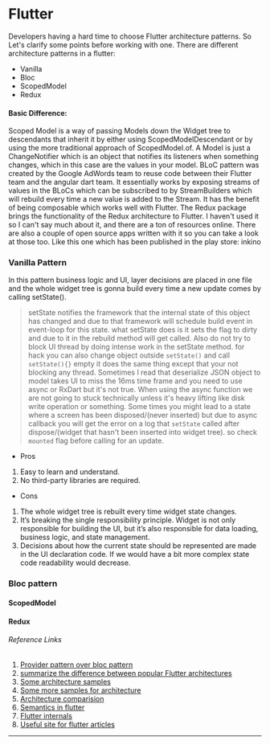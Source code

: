 # Flutter

Developers having a hard time to choose Flutter architecture patterns. So Let's clarify some points before working with one.
There are different architecture patterns in a flutter:

- Vanilla
- Bloc
- ScopedModel
- Redux

#### Basic Difference:
Scoped Model is a way of passing Models down the Widget tree to descendants that inherit it by either using ScopedModelDescendant or by using the more traditional approach of ScopedModel.of. A Model is just a ChangeNotifier which is an object that notifies its listeners when something changes, which in this case are the values in your model.
BLoC pattern was created by the Google AdWords team to reuse code between their Flutter team and the angular dart team. It essentially works by exposing streams of values in the BLoCs which can be subscribed to by StreamBuilders which will rebuild every time a new value is added to the Stream. It has the benefit of being composable which works well with Flutter.
The Redux package brings the functionality of the Redux architecture to Flutter. I haven't used it so I can't say much about it, and there are a ton of resources online. There are also a couple of open source apps written with it so you can take a look at those too. Like this one which has been published in the play store: inkino

### Vanilla Pattern
In this pattern business logic and UI, layer decisions are placed in one file and the whole widget tree is gonna build every time a new update comes by calling setState(). 

> setState notifies the framework that the internal state of this object has changed and due to that framework will schedule build event in event-loop for this state.
> what setState does is it sets the flag to dirty and due to it in the rebuild method will get called.
> Also do not try to block UI thread by doing intense work in the setState method. for hack you can also change object outside ```setState()``` and call ```setState(){}``` empty it does the same thing except that your not blocking any thread. Sometimes I read that deserialize JSON object to model takes UI to miss the 16ms time frame and you need to use async or RxDart but it's not true. When using the async function we are not going to stuck technically unless it's heavy lifting like disk write operation or something. 
> Some times you might lead to a state where a screen has been disposed/(never inserted) but due to async callback you will get the error on a log that ```setState``` called after dispose/(widget that hasn't been inserted into widget tree). so check ```mounted``` flag before calling for an update.

- Pros

1. Easy to learn and understand.
2. No third-party libraries are required.

- Cons

1. The whole widget tree is rebuilt every time widget state changes.
2. It’s breaking the single responsibility principle. Widget is not only responsible for building the UI, but it’s also responsible for data loading, business logic, and state management.
3. Decisions about how the current state should be represented are made in the UI declaration code. If we would have a bit more complex state code readability would decrease.

### Bloc pattern
[Flutter patterns and bloc pattern]:<https://medium.com/flutterpub/architecting-your-flutter-project-bd04e144a8f1>




#### ScopedModel
#### Redux

###### Reference Links
1. [Provider pattern over bloc pattern]
2. [summarize the difference between popular Flutter architectures]
3. [Some architecture samples]
4. [Some more samples for architecture]
5. [Architecture comparision]
6. [Semantics in flutter]
7. [Flutter internals]
8. [Useful site for flutter articles]

[Provider pattern over bloc pattern]:<https://www.reddit.com/r/FlutterDev/comments/bmrvey/so_is_provider_recommended_over_bloc_just_watched/>
[summarize the difference between popular Flutter architectures]:<https://www.reddit.com/r/FlutterDev/comments/9qwvjj/can_anyone_summarize_the_difference_between/>
[Some architecture samples]:<https://fluttersamples.com>
[Some more samples for architecture]:<https://github.com/brianegan/flutter_architecture_samples>
[Architecture comparision]:<https://www.didierboelens.com/2019/04/bloc---scopedmodel---redux---comparison/>
[Semantics in flutter]:<https://www.didierboelens.com/2018/07/semantics/>
[Flutter internals]:<https://www.didierboelens.com/2019/09/flutter-internals/>
[Useful site for flutter articles]:<https://www.didierboelens.com>
---